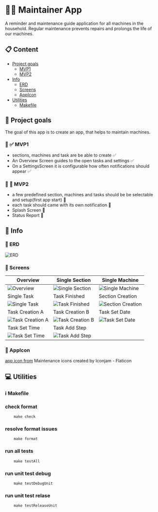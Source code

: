 # :construction_worker_man: Maintainer App

A reminder and maintenance guide application for all machines in the household.
Regular maintenance prevents repairs and prolongs the life of our machines.

## :clipboard: Content

- [Project goals](#dart-project-goals)
    - [MVP1](#baby-mvp1)
    - [MVP2](#child-mvp2)
- [Info](#compass-info)
    - [ERD](#card_index-erd)
    - [Screens](#calling_screens)
    - [AppIcon](#milkyway-appicon)
- [Utilities](#computer-utilities)
    - [Makefile](#information_source-makefile)

## :dart: Project goals

The goal of this app is to create an app, that helps to maintain machines.

### :baby: :white_check_mark: MVP1
- sections, machines and task are be able to create :white_check_mark:
- An Overview Screen guides to the open tasks and settings :white_check_mark:
- On a SettingsScreen it is configurable how often notifications should appear :white_check_mark:

### :child: :black_square_button: MVP2
- a few predefined section, machines and tasks should be be selectable and setup(first app start) :black_square_button:
- each task should came with its own notification :black_square_button:
- Splash Screen :black_square_button:
- Status Report :black_square_button:

## :compass: Info

### :card_index: ERD

![ERD](../main/images/ER_Diagram.png)

### :calling: Screens
| Overview | Single Section | Single Machine |
|-|-|-|
| ![Overview](../main/images/Overview.png) | ![Single Section](../main/images/SingleSectionScreen.png) | ![Single Machine](../main/images/SingleMachineScreen.png) |
| Single Task | Task Finished | Section Creation |
| ![Single Task](../main/images/SingleTaskScreen.png) | ![Task Finished](../main/images/Finished.png) | ![Section Creation](../main/images/SectionCreation.png) |
| Task Creation A | Task Creation B | Task Set Date |
| ![Task Creation A](../main/images/TaskCreationPartA.png) | ![Task Creation B](../main/images/TaskCreationPartB.png) | ![Task Set Date](../main/images/TaskCreationSetDate.png) |
| Task Set Time | Task Add Step ||
| ![Task Set Time](../main/images/TaskCreationSetTime.png) | ![Task Add Step](../main/images/TaskCreationAddNewStep.png) ||

### :milky_way: AppIcon
[app icon from](https://www.flaticon.com/free-icons/maintenance")
Maintenance icons created by Iconjam - Flaticon

## :computer: Utilities

### :information_source: Makefile

### check format

```
    make check
```

### resolve format issues

```
    make format
```

### run all tests

```
    make testAll
```

### run unit test debug

```
    make testDebugUnit
```

### run unit test relase

```
    make testReleaseUnit
```
